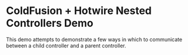
# ColdFusion + Hotwire Nested Controllers Demo

This demo attempts to demonstrate a few ways in which to communicate between a child controller and a parent controller.